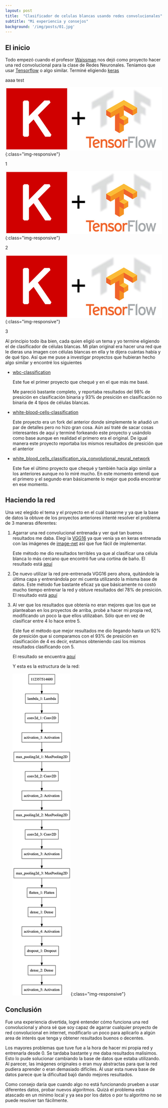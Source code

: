```yaml
---
layout: post
title:  "Clasificador de celulas blancas usando redes convolucionales"
subtitle: "Mi experiencia y consejos"
background: '/img/posts/01.jpg'
---
```


## El inicio

Todo empezó cuando el profesor [Waissman](https://github.com/juliowaissman) nos dejó como proyecto hacer una red convolucional
para la clase de Redes Neuronales. Teníamos que usar [Tensorflow](https://www.tensorflow.org/) o algo similar. 
Terminé eligiendo [keras](https://keras.io/)


aaaa test

![keras+tensorflow](img/posts/clasificador-redes-neuronales/keras-tensorflow-logo.jpg){:class="img-responsive"}

1


![keras+tensorflow](./img/posts/clasificador-redes-neuronales/keras-tensorflow-logo.jpg){:class="img-responsive"}

2


![keras+tensorflow](../img/posts/clasificador-redes-neuronales/keras-tensorflow-logo.jpg){:class="img-responsive"}

3


Al principio todo iba bien, cada quien eligió un tema y yo termine eligiendo el de clasificador de células blancas. 
Mi plan original era hacer una red que le dieras una imagen con células blancas en ella y te dijera cuántas había y de qué tipo. 
Así que me puse a investigar proyectos que hubieran hecho algo similar y encontré los siguientes

*   [wbc-classification](https://github.com/dhruvp/wbc-classification)
    
    Este fue el primer proyecto que chequé y en el que más me basé. 
    
    Me pareció bastante completo, y reportaba resultados del 98% de presición en clasificación binaria y 93% de presición en clasificación
    no binaria de 4 tipos de células blancas.
   
*   [white-blood-cells-classification](https://github.com/deadskull7/White-Blood-Cells-Classification)

    Este proyecto era un fork del anterior donde simplemente le añadió un par de detalles pero no hizo gran cosa. Aún así
    traté de sacar cosas interesantes de aquí y terminé forkeando este proyecto y usándolo como base aunque en realidad
    el primero era el original. De igual manera este proyecto reportaba los mismos resultados de presición que el anterior
    
*   [white_blood_cells_classification_via_convolutional_neural_network](https://github.com/JLewiste/white_blood_cells_classification_via_convolutional_neural_network)
    
    Este fue el último proyecto que chequé y también hacía algo similar a los anteriores aunque no lo miré mucho. En este momento
    entendí que el primero y el segundo eran básicamente lo mejor que podía encontrar en ese momento.
    
    
## Haciendo la red

Una vez elegido el tema y el proyecto en el cuál basarme y ya que la base de datos la obtuve de los proyectos anteriores
intenté resolver el problema de 3 maneras diferentes:

1.  Agarrar una red convolucional entrenada y ver qué tan buenos resultados me daba. 
    Elegí la [VGG16](https://gist.github.com/baraldilorenzo/07d7802847aaad0a35d3) ya que venía ya en keras entrenada
    con las imágenes de [image-net](http://image-net.org/) así que fue fácil de implementar. 
    
    Este método me dio resultados terribles ya que al clasificar una célula blanca lo más cercano que encontró fue
    una cortina de baño. El resultado está [aquí](https://github.com/Franko1307/Contador-de-celulas-blancas-con-redes-neuronales-convolucionals/blob/master/libretas/Modelo%20por%20default.ipynb)
    
2.  De nuevo utilizar la red pre-entrenada VGG16 pero ahora, quitándole la última capa y entrenándola por mi cuenta utilizando
    la misma base de datos. Este método fue bastante eficaz ya que básicamente no costó mucho tiempo entrenar la red y obtuve 
    resultados del 78% de presición. El resultado está [aquí](https://github.com/Franko1307/Contador-de-celulas-blancas-con-redes-neuronales-convolucionals/blob/master/libretas/Clasificador-modelo-basico.ipynb)
        
3.  Al ver que los resultados que obtenía no eran mejores que los que se planteaban en los proyectos de arriba, probé a hacer mi propia
    red, modificando un poco la que ellos utilizaban. Sólo que en vez de clasificar entre 4 lo hace entre 5.
    
    Este fue el método que mejor resultados me dio llegando hasta un 92% de presición que si comparamos con el 93% de presición en clasificación de 4
    es decir, estamos obteniendo casi los mismos resultados clasificando con 5.
    
    El resultado se encuentra [aquí](https://github.com/Franko1307/Contador-de-celulas-blancas-con-redes-neuronales-convolucionals/blob/master/libretas/clasificador-modelo-avanzado.ipynb)
    
    Y esta es la estructura de la red:
    
    ![red-estructura](/img/posts/clasificador-redes-neuronales/model.png){:class="img-responsive"}
    
    
## Conclusión

Fue una experiencia divertida, logré entender cómo funciona una red convolucional y ahora sé que soy capaz de agarrar
cualquier proyecto de red convolucional en internet, modificarlo un poco para aplicarlo a algún area de interés que tenga y obtener
resultados buenos o decentes. 

Los mayores problemas que tuve fue a la hora de hacer mi propia red y entrenarla desde 0. Se tardaba bastante y me daba resultados malísimos. 
Esto lo pude solucionar cambiando la base de datos que estaba utilizando. Al parecer, las imágenes originales o eran muy abstractas para que 
la red pudiera aprender o eran demasiado difíciles. Al usar esta nueva base de datos parece que la dificultad bajó dando mejores resultados.

Como consejo daría que cuando algo no está funcionando prueben a usar diferentes datos, probar nuevos algoritmos. Quizá el problema está atascado
en un mínimo local y ya sea por los datos o por tu algoritmo no se puede resolver tan fácilmente. 